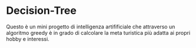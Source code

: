 # Decision-Tree
Questo è un mini progetto di intelligenza artifificiale che attraverso un algoritmo greedy è in grado di calcolare la meta turistica più adatta ai propri hobby e interessi.
